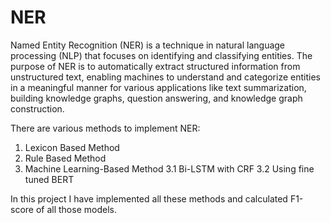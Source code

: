 # NER

Named Entity Recognition (NER) is a technique in natural language processing (NLP) that focuses on identifying and classifying entities. 
The purpose of NER is to automatically extract structured information from unstructured text, enabling machines to understand and categorize entities in a meaningful manner for various applications like text summarization, building knowledge graphs, question answering, and knowledge graph construction.

There are various methods to implement NER:
1. Lexicon Based Method
2. Rule Based Method
3. Machine Learning-Based Method
  3.1 Bi-LSTM with CRF
  3.2 Using fine tuned BERT

In this project I have implemented all these methods and calculated F1-score of all those models.

